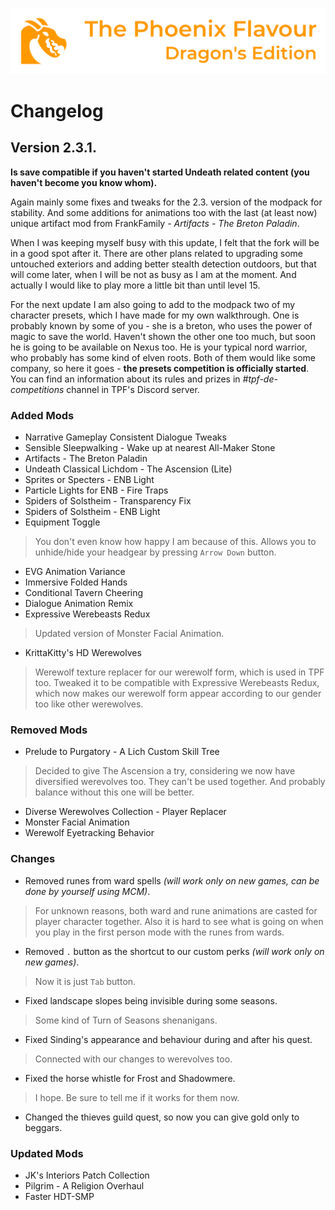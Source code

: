 ![image](images/Banner.webp)

# Changelog

## Version 2.3.1.

**Is save compatible if you haven't started Undeath related content (you haven't become you know whom).**

Again mainly some fixes and tweaks for the 2.3. version of the modpack for stability. And some additions for animations too with the last (at least now) unique artifact mod from FrankFamily - _Artifacts - The Breton Paladin_. 

When I was keeping myself busy with this update, I felt that the fork will be in a good spot after it. 
There are other plans related to upgrading some untouched exteriors and adding better stealth detection outdoors, but that will come later, 
when I will be not as busy as I am at the moment. And actually I would like to play more a little bit than until level 15.

For the next update I am also going to add to the modpack two of my character presets, which I have made for my own walkthrough.
One is probably known by some of you - she is a breton, who uses the power of magic to save the world. 
Haven't shown the other one too much, but soon he is going to be available on Nexus too. He is your typical nord warrior, who probably has some kind of elven roots. 
Both of them would like some company, so here it goes - **the presets competition is officially started**. You can find an information about its rules and prizes
in _#tpf-de-competitions_ channel in TPF's Discord server.

### Added Mods

* Narrative Gameplay Consistent Dialogue Tweaks
* Sensible Sleepwalking - Wake up at nearest All-Maker Stone
* Artifacts - The Breton Paladin
* Undeath Classical Lichdom - The Ascension (Lite)
* Sprites or Specters - ENB Light
* Particle Lights for ENB - Fire Traps
* Spiders of Solstheim - Transparency Fix
* Spiders of Solstheim - ENB Light
* Equipment Toggle
> You don't even know how happy I am because of this. Allows you to unhide/hide your headgear by pressing `Arrow Down` button. 
* EVG Animation Variance
* Immersive Folded Hands
* Conditional Tavern Cheering
* Dialogue Animation Remix
* Expressive Werebeasts Redux
> Updated version of Monster Facial Animation.
* KrittaKitty's HD Werewolves
> Werewolf texture replacer for our werewolf form, which is used in TPF too. Tweaked it to be compatible with Expressive Werebeasts Redux, which now makes our werewolf form appear according to our gender too like other werewolves.

### Removed Mods

* Prelude to Purgatory - A Lich Custom Skill Tree
> Decided to give The Ascension a try, considering we now have diversified werevolves too. They can't be used together. And probably balance without this one will be better.
* Diverse Werewolves Collection - Player Replacer
* Monster Facial Animation
* Werewolf Eyetracking Behavior

### Changes

* Removed runes from ward spells _(will work only on new games, can be done by yourself using MCM)_.
> For unknown reasons, both ward and rune animations are casted for player character together. Also it is hard to see what is going on when you play in the first person mode with the runes from wards.
* Removed `.` button as the shortcut to our custom perks _(will work only on new games)_.
> Now it is just `Tab` button.
* Fixed landscape slopes being invisible during some seasons.
> Some kind of Turn of Seasons shenanigans.
* Fixed Sinding's appearance and behaviour during and after his quest.
> Connected with our changes to werevolves too.
* Fixed the horse whistle for Frost and Shadowmere.
> I hope. Be sure to tell me if it works for them now.
* Changed the thieves guild quest, so now you can give gold only to beggars.

### Updated Mods

* JK's Interiors Patch Collection
* Pilgrim - A Religion Overhaul
* Faster HDT-SMP
